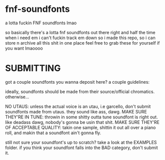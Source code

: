 # fnf-soundfonts
 a lotta fuckin FNF soundfonts lmao

 so basically
 there's a lotta fnf soundfonts out there right
 and half the time when i need em i can't fuckin track em down
 so i made this repo, so i can store n archive all this shit in one place
 feel free to grab these for yourself if you want lmaoooo

# SUBMITTING
got a couple soundfonts you wanna deposit here?
a couple guidelines:

ideally, soundfonts should be made from their source/official chromatics. otherwise...

NO UTAUS: unless the actual voice is an utau, i.e garcello, don't submit soundfonts made from utaus. they sound like ass, dawg.
MAKE SURE THEY'RE IN TUNE: throwin in some shitty outta tune soundfont is right out. like deadass dawg, nobody's gonna be usin that shit.
MAKE SURE THEY'RE OF ACCEPTABLE QUALITY: takin one sample, shittin it out all over a piano roll, and makin that a soundfont ain't gonna fly.

still not sure your soundfont's up to scratch? take a look at the EXAMPLES folder. if you think your soundfont falls into the BAD category, don't submit it.